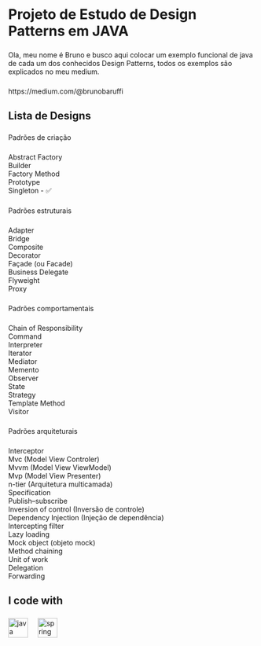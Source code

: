 <h1 align="left">Projeto de Estudo de Design Patterns em JAVA</h1>

###

<p align="left">Ola, meu nome é Bruno e busco aqui colocar um exemplo funcional de java de cada um dos conhecidos Design Patterns, todos os exemplos são explicados no meu medium.</p>

###

<p align="left">https://medium.com/@brunobaruffi</p>

###

<h2 align="left">Lista de Designs</h2>

###

<p align="left">Padrões de criação</p>

###

<p align="left">Abstract Factory<br>Builder<br>Factory Method<br>Prototype<br>Singleton - ✅</p>

###

<p align="left">Padrões estruturais</p>

###

<p align="left">Adapter<br>Bridge<br>Composite<br>Decorator<br>Façade (ou Facade)<br>Business Delegate<br>Flyweight<br>Proxy</p>

###

<p align="left">Padrões comportamentais</p>

###

<p align="left">Chain of Responsibility<br>Command<br>Interpreter<br>Iterator<br>Mediator<br>Memento<br>Observer<br>State<br>Strategy<br>Template Method<br>Visitor</p>

###

<p align="left">Padrões arquiteturais</p>

###

<p align="left">Interceptor<br>Mvc (Model View Controler)<br>Mvvm (Model View ViewModel)<br>Mvp (Model View Presenter)<br>n-tier (Arquitetura multicamada)<br>Specification<br>Publish–subscribe<br>Inversion of control (Inversão de controle)<br>Dependency Injection (Injeção de dependência)<br>Intercepting filter<br>Lazy loading<br>Mock object (objeto mock)<br>Method chaining<br>Unit of work<br>Delegation<br>Forwarding</p>

###

<h2 align="left">I code with</h2>

###

<div align="left">
  <img src="https://cdn.jsdelivr.net/gh/devicons/devicon/icons/java/java-original.svg" height="40" alt="java logo"  />
  <img width="12" />
  <img src="https://cdn.jsdelivr.net/gh/devicons/devicon/icons/spring/spring-original.svg" height="40" alt="spring logo"  />
</div>

###
